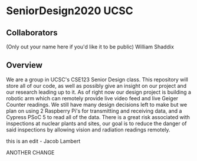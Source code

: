 # SeniorDesign2020 UCSC

## Collaborators
(Only out your name here if you'd like it to be public)
William Shaddix

## Overview
We are a group in UCSC's CSE123 Senior Design class. This repository will store all of our code, as well as possibly give an insight on our project and our research leading up to it. As of right now our design project is building a robotic arm which can remotely provide live video feed and live Geiger Counter readings. We still have many design decisions left to make but we plan on using 2 Raspberry Pi's for transmitting and receiving data, and a Cypress PSoC 5 to read all of the data. There is a great risk associated with inspections at nuclear plants and sites, our goal is to reduce the danger of said inspections by allowing vision and radiation readings remotely. 

this is an edit - Jacob Lambert


ANOTHER CHANGE

